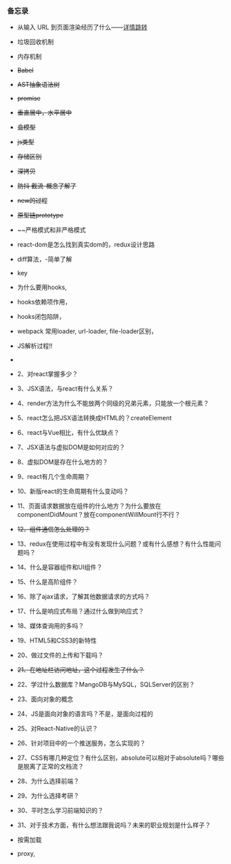 ### 备忘录

-   从输入 URL 到页面渲染经历了什么——[详情跳转](https://dailc.github.io/2018/03/12/whenyouenteraurl.html)

-  垃圾回收机制

- 内存机制

-  ~~Babel~~
-  ~~AST抽象语法树~~
-  ~~promise~~

-  ~~垂直居中，水平居中~~
-  ~~盒模型~~
-  ~~js类型~~
-  ~~存储区别~~
-  ~~深拷贝~~
-  ~~防抖 截流-概念了解了~~
-  ~~new的过程~~
-  ~~原型链prototype~~
-  ~~严格模式和非严格模式


-  react-dom是怎么找到真实dom的，redux设计思路
-  diff算法，-简单了解
-  key
-  为什么要用hooks,
-  hooks依赖项作用，
-  hooks闭包陷阱，


-  webpack 常用loader, url-loader, file-loader区别，
-  JS解析过程!!
- 

-  2、对react掌握多少？
-  3、JSX语法，与react有什么关系？
-  4、render方法为什么不能放两个同级的兄弟元素，只能放一个根元素？
-  5、react怎么把JSX语法转换成HTML的？createElement
-  6、react与Vue相比，有什么优缺点？
-  7、JSX语法与虚拟DOM是如何对应的？
-  8、虚拟DOM是存在什么地方的？
-  9、react有几个生命周期？
-  10、新版react的生命周期有什么变动吗？
-  11、页面请求数据放在组件的什么地方？为什么要放在componentDidMount？放在componentWillMount行不行？
-  ~~12、组件通信怎么处理的？~~
-  13、redux在使用过程中有没有发现什么问题？或有什么感想？有什么性能问题吗？
-  14、什么是容器组件和UI组件？
-  15、什么是高阶组件？
-  16、除了ajax请求，了解其他数据请求的方式吗？
-  17、什么是响应式布局？通过什么做到响应式？
-  18、媒体查询用的多吗？
-  19、HTML5和CSS3的新特性
-  20、做过文件的上传和下载吗？
-  ~~21、在地址栏访问地址，这个过程发生了什么？~~
-  22、学过什么数据库？MangoDB与MySQL，SQLServer的区别？
-  23、面向对象的概念
-  24、JS是面向对象的语言吗？不是，是面向过程的
-  25、对React-Native的认识？
-  26、针对项目中的一个推送服务，怎么实现的？

-  27、CSS有哪几种定位？有什么区别，absolute可以相对于absolute吗？哪些是脱离了正常的文档流？
-  28、为什么选择前端？
-  29、为什么选择考研？
-  30、平时怎么学习前端知识的？
-  31、对于技术方面，有什么想法跟我说吗？未来的职业规划是什么样子？

-  按需加载
-  proxy, 
